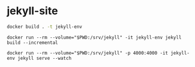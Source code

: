 # jekyll-site


```bash
docker build . -t jekyll-env
```

```shell
docker run --rm --volume="$PWD:/srv/jekyll" -it jekyll-env jekyll build --incremental
```

```shell
docker run --rm --volume="$PWD:/srv/jekyll" -p 4000:4000 -it jekyll-env jekyll serve --watch
```
